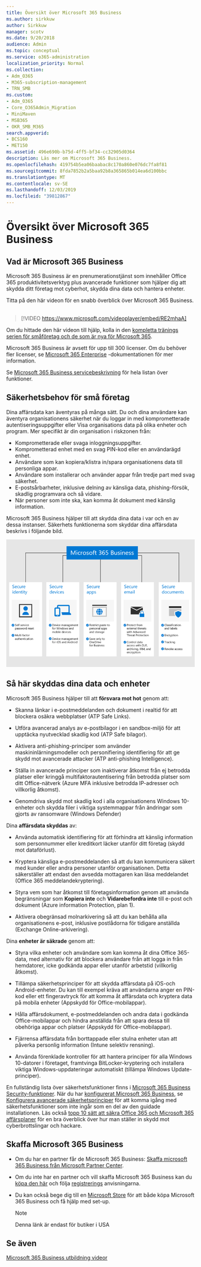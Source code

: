 ```yaml
---
title: Översikt över Microsoft 365 Business
ms.author: sirkkuw
author: Sirkkuw
manager: scotv
ms.date: 9/20/2018
audience: Admin
ms.topic: conceptual
ms.service: o365-administration
localization_priority: Normal
ms.collection:
- Adm_O365
- M365-subscription-management
- TRN_SMB
ms.custom:
- Adm_O365
- Core_O365Admin_Migration
- MiniMaven
- MSB365
- OKR_SMB_M365
search.appverid:
- BCS160
- MET150
ms.assetid: 496e690b-b75d-4ff5-bf34-cc32905d0364
description: Läs mer om Microsoft 365 Business.
ms.openlocfilehash: 419754b5ea06baabac8c170a860e076dc7fa8f81
ms.sourcegitcommit: 8fda7852b2a5baa92b8a365865b014ea6d100bbc
ms.translationtype: MT
ms.contentlocale: sv-SE
ms.lasthandoff: 12/03/2019
ms.locfileid: "39812867"
---
```

# <a name="overview-of-microsoft-365-business"></a>Översikt över Microsoft 365 Business

## <a name="what-is-microsoft-365-business"></a>Vad är Microsoft 365 Business

Microsoft 365 Business är en prenumerationstjänst som innehåller Office 365 produktivitetsverktyg plus avancerade funktioner som hjälper dig att skydda ditt företag mot cyberhot, skydda dina data och hantera enheter.

Titta på den här videon för en snabb överblick över Microsoft 365 Business.<br><br>

> [!VIDEO https://www.microsoft.com/videoplayer/embed/RE2mhaA] 
  
Om du hittade den här videon till hjälp, kolla in den [kompletta tränings serien för småföretag och de som är nya för Microsoft 365](https://support.office.com/article/6ab4bbcd-79cf-4000-a0bd-d42ce4d12816). 

Microsoft 365 Business är avsett för upp till 300 licenser. Om du behöver fler licenser, se [Microsoft 365 Enterprise](https://go.microsoft.com/fwlink/p/?linkid=860986) -dokumentationen för mer information.

Se [Microsoft 365 Business servicebeskrivning](https://docs.microsoft.com/office365/servicedescriptions/microsoft-365-service-descriptions/microsoft-365-business-service-description) för hela listan över funktioner.
  
## <a name="small-business-security-needs"></a>Säkerhetsbehov för små företag

Dina affärsdata kan äventyras på många sätt. Du och dina användare kan äventyra organisationens säkerhet när du loggar in med komprometterade autentiseringsuppgifter eller Visa organisations data på olika enheter och program. Mer specifikt är din organisation i riskzonen från:

- Komprometterade eller svaga inloggningsuppgifter.
- Komprometterad enhet med en svag PIN-kod eller en användarägd enhet.
- Användare som kan kopiera/klistra in/spara organisationens data till personliga appar.
- Användare som installerar och använder appar från tredje part med svag säkerhet.
- E-postsårbarheter, inklusive delning av känsliga data, phishing-försök, skadlig programvara och så vidare.
- När personer som inte ska, kan komma åt dokument med känslig information.

Microsoft 365 Business hjälper till att skydda dina data i var och en av dessa instanser. Säkerhets funktionerna som skyddar dina affärsdata beskrivs i följande bild.

![En siffra som visar hur M365B skyddar ditt företag.](media/m365businessvalueadd.png)

## <a name="how-your-data-and-devices-are-protected"></a>Så här skyddas dina data och enheter

Microsoft 365 Business hjälper till att **försvara mot hot** genom att:

- Skanna länkar i e-postmeddelanden och dokument i realtid för att blockera osäkra webbplatser (ATP Safe Links).

- Utföra avancerad analys av e-postbilagor i en sandbox-miljö för att upptäcka nyutvecklad skadlig kod (ATP Safe bilagor). 

- Aktivera anti-phishing-principer som använder maskininlärningsmodeller och personifiering identifiering för att ge skydd mot avancerade attacker (ATP anti-phishing Intelligence). 

- Ställa in avancerade principer som inaktiverar åtkomst från ej betrodda platser eller kringgå multifaktorautentisering från betrodda platser som ditt Office-nätverk (Azure MFA inklusive betrodda IP-adresser och villkorlig åtkomst). 

- Genomdriva skydd mot skadlig kod i alla organisationens Windows 10-enheter och skydda filer i viktiga systemmappar från ändringar som gjorts av ransomware (Windows Defender)

Dina **affärsdata skyddas** av:

- Använda automatisk identifiering för att förhindra att känslig information som personnummer eller kreditkort läcker utanför ditt företag (skydd mot dataförlust). 

- Kryptera känsliga e-postmeddelanden så att du kan kommunicera säkert med kunder eller andra personer utanför organisationen. Detta säkerställer att endast den avsedda mottagaren kan läsa meddelandet (Office 365 meddelandekryptering).

- Styra vem som har åtkomst till företagsinformation genom att använda begränsningar som **Kopiera inte** och **Vidarebefordra inte** till e-post och dokument (Azure information Protection, plan 1).

- Aktivera obegränsad molnarkivering så att du kan behålla alla organisationens e-post, inklusive postlådorna för tidigare anställda (Exchange Online-arkivering).

Dina **enheter är säkrade** genom att:

- Styra vilka enheter och användare som kan komma åt dina Office 365-data, med alternativ för att blockera användare från att logga in från hemdatorer, icke godkända appar eller utanför arbetstid (villkorlig åtkomst).

- Tillämpa säkerhetsprinciper för att skydda affärsdata på iOS-och Android-enheter. Du kan till exempel kräva att användarna anger en PIN-kod eller ett fingeravtryck för att komma åt affärsdata och kryptera data på mobila enheter (Appskydd för Office-mobilappar).

- Hålla affärsdokument, e-postmeddelanden och andra data i godkända Office-mobilappar och hindra anställda från att spara dessa till obehöriga appar och platser (Appskydd för Office-mobilappar).

- Fjärrensa affärsdata från borttappade eller stulna enheter utan att påverka personlig information (Intune selektiv rensning).

- Använda förenklade kontroller för att hantera principer för alla Windows 10-datorer i företaget, framtvinga BitLocker-kryptering och installera viktiga Windows-uppdateringar automatiskt (tillämpa Windows Update-principer).

En fullständig lista över säkerhetsfunktioner finns i [Microsoft 365 Business Security-funktioner](security-features.md). När du har [konfigurerat Microsoft 365 Business](set-up.md), se [Konfigurera avancerade säkerhetsprinciper](set-up-advanced-security.md) för att komma igång med säkerhetsfunktioner som inte ingår som en del av den guidade installationen. Läs också [topp 10 sätt att säkra Office 365 och Microsoft 365 affärsplaner](https://docs.microsoft.com/office365/admin/security-and-compliance/secure-your-business-data) för en bra överblick över hur man ställer in skydd mot cyberbrottslingar och hackare.

## <a name="get-microsoft-365-business"></a>Skaffa Microsoft 365 Business

- Om du har en partner får de Microsoft 365 Business: [Skaffa microsoft 365 Business från Microsoft Partner Center](get-microsoft-365-business.md#get-microsoft-365-business-from-microsoft-partner-center).

- Om du inte har en partner och vill skaffa Microsoft 365 Business kan du [köpa den här](https://www.microsoft.com/microsoft-365/business) och följa [registrerings](sign-up.md) anvisningarna.

- Du kan också bege dig till en [Microsoft Store](https://www.microsoft.com/en-us/store/locations/find-a-store?icid=gm_fy18_hol_bopis_feature3&CustomerIntent=Consumer) för att både köpa Microsoft 365 Business och få hjälp med set-up.

    > [!NOTE]
    > Denna länk är endast för butiker i USA

## <a name="see-also"></a>Se även

[Microsoft 365 Business utbildning videor](https://support.office.com/article/6ab4bbcd-79cf-4000-a0bd-d42ce4d12816)
